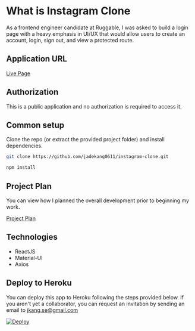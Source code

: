 # What is Instagram Clone

As a frontend engineer candidate at Ruggable, I was asked to
build a login page with a heavy emphasis in UI/UX that would
allow users to create an account, login, sign out, and view a
protected route.

## Application URL

[Live Page](https://frozen-wildwood-74965.herokuapp.com/)

## Authorization

This is a public application and no authorization is required
to access it.

## Common setup

Clone the repo (or extract the provided project folder) and install dependencies.

```bash
git clone https://github.com/jadekang0611/instagram-clone.git

npm install
```

## Project Plan

You can view how I planned the overall development prior to beginning my work.

[Project Plan](https://trello.com/b/2WodmouG/instagramclone)

## Technologies

- ReactJS
- Material-UI
- Axios

## Deploy to Heroku

You can deploy this app to Heroku following the steps provided below. If you aren't yet a collaborator, you can request an invitation by sending an email to jkang.se@gmail.com

[![Deploy](https://www.herokucdn.com/deploy/button.svg)](https://devcenter.heroku.com/articles/collab)
